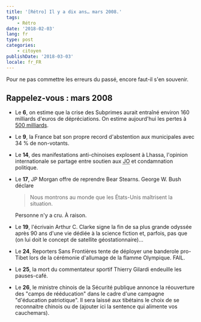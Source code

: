 ```yaml
---
title: '[Rétro] Il y a dix ans… mars 2008.'
tags:
    - Rétro
date: '2018-02-03'
lang: fr
type: post
categories:
    - citoyen
publishDate: '2018-03-03'
locale: fr_FR
---
```


Pour ne pas commettre les erreurs du passé, encore faut-il s'en souvenir.

<!-- more -->

## Rappelez-vous : mars 2008

*   Le **6**, on estime que la crise des Subprimes aurait entraîné environ 160 milliards d'euros de dépréciations. On estime aujourd'hui les pertes à [500 milliards](https://fr.wikipedia.org/wiki/Crise_des_subprimes).
*   Le **9**, la France bat son propre record d'abstention aux municipales avec 34 % de non-votants.
*   Le **14**, des manifestations anti-chinoises explosent à Lhassa, l'opinion internationale se partage entre soutien aux <abbr title="Jeux Olympiques">JO</abbr> et condamnation politique.
*   Le **17**, JP Morgan offre de reprendre Bear Stearns. George W. Bush déclare
    > Nous montrons au monde que les États-Unis maîtrisent la situation.

    Personne n'y a cru. À raison.
*   Le **19**, l'écrivain Arthur C. Clarke signe la fin de sa plus grande odyssée après 90 ans d'une vie dédiée à la science fiction et, parfois, pas que (on lui doit le concept de satellite géostationnaire)…
*   Le **24**, Reporters Sans Frontières tente de déployer une banderole pro-Tibet lors de la cérémonie d'allumage de la flamme Olympique. FAIL.
*   Le **25**, la mort du commentateur sportif Thierry Gilardi endeuille les pauses-café.
*   Le **26**, le ministre chinois de la Sécurité publique annonce la réouverture des "camps de rééducation" dans le cadre d'une campagne "d'éducation patriotique". Il sera laissé aux tibétains le choix de se reconnaitre chinois ou de (ajouter ici la sentence qui alimente vos cauchemars).